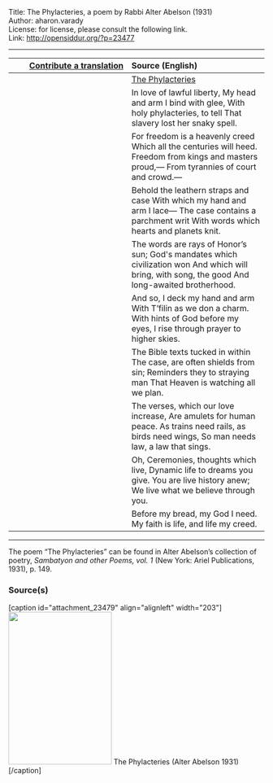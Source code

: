 <html>
<head></head>
<body>
Title: The Phylacteries, a poem by Rabbi Alter Abelson (1931)<br />
Author: aharon.varady<br />
License: for license, please consult the following link.<br />
Link: <a href="http://opensiddur.org/?p=23477">http://opensiddur.org/?p=23477</a>
<p />
<hr />

<table style="margin-left: auto;margin-right: auto;" class="draggable">
<thead><tr><th id="x" style="text-align: right;"><a href="https://opensiddur.org/contributing/upload/">Contribute a translation</a></th><th style="text-align: left;">Source (English)</th></tr></thead>
<tbody>
<tr><td style="vertical-align:top;" width="46%">
<div class="liturgy"><span lang="he">

</span></div></td>
 
<td style="vertical-align:top;" width="53%">
<div class="english">
<u>The Phylacteries</u>
</div></td></tr>


<tr><td style="vertical-align:top;" width="46%">
<div class="liturgy"><span lang="he">

</span></div></td>
 
<td style="vertical-align:top;" width="53%">
<div class="english">
In love of lawful liberty,
My head and arm I bind with glee,
With holy phylacteries, to tell 
That slavery lost her snaky spell.
</div></td></tr>


<tr><td style="vertical-align:top;" width="46%">
<div class="liturgy"><span lang="he">

</span></div></td>
 
<td style="vertical-align:top;" width="53%">
<div class="english">
For freedom is a heavenly creed 
Which all the centuries will heed. 
Freedom from kings and masters proud,— 
From tyrannies of court and crowd.—
</div></td></tr>


<tr><td style="vertical-align:top;" width="46%">
<div class="liturgy"><span lang="he">

</span></div></td>
 
<td style="vertical-align:top;" width="53%">
<div class="english">
Behold the leathern straps and case 
With which my hand and arm I lace— 
The case contains a parchment writ 
With words which hearts and planets knit.
</div></td></tr>


<tr><td style="vertical-align:top;" width="46%">
<div class="liturgy"><span lang="he">

</span></div></td>
 
<td style="vertical-align:top;" width="53%">
<div class="english">
The words are rays of Honor’s sun;
God's mandates which civilization won 
And which will bring, with song, the good 
And long-awaited brotherhood.
</div></td></tr>


<tr><td style="vertical-align:top;" width="46%">
<div class="liturgy"><span lang="he">

</span></div></td>
 
<td style="vertical-align:top;" width="53%">
<div class="english">
And so, I deck my hand and arm 
With T’filin as we don a charm.
With hints of God before my eyes,
I rise through prayer to higher skies.
</div></td></tr>


<tr><td style="vertical-align:top;" width="46%">
<div class="liturgy"><span lang="he">

</span></div></td>
 
<td style="vertical-align:top;" width="53%">
<div class="english">
The Bible texts tucked in within 
The case, are often shields from sin; 
Reminders they to straying man 
That Heaven is watching all we plan.
</div></td></tr>


<tr><td style="vertical-align:top;" width="46%">
<div class="liturgy"><span lang="he">

</span></div></td>
 
<td style="vertical-align:top;" width="53%">
<div class="english">
The verses, which our love increase,
Are amulets for human peace.
As trains need rails, as birds need wings,
So man needs law, a law that sings.
</div></td></tr>


<tr><td style="vertical-align:top;" width="46%">
<div class="liturgy"><span lang="he">

</span></div></td>
 
<td style="vertical-align:top;" width="53%">
<div class="english">
Oh, Ceremonies, thoughts which live, 
Dynamic life to dreams you give.
You are live history anew;
We live what we believe through you.
</div></td></tr>


<tr><td style="vertical-align:top;" width="46%">
<div class="liturgy"><span lang="he">

</span></div></td>
 
<td style="vertical-align:top;" width="53%">
<div class="english">
Before my bread, my God I need.
My faith is life, and life my creed.
</div></td></tr>
</tbody></table>

<hr />

The poem “The Phylacteries” can be found in Alter Abelson’s collection of poetry, <em>Sambatyon and other Poems, vol. 1</em> (New York: Ariel Publications, 1931), p. 149.


<h3>Source(s)</h3>

[caption id="attachment_23479" align="alignleft" width="203"]<a href="https://opensiddur.org/wp-content/uploads/2019/01/The-Phylacteries-Alter-Abelson-1931.jpg"><img src="https://opensiddur.org/wp-content/uploads/2019/01/The-Phylacteries-Alter-Abelson-1931-203x300.jpg" alt="" width="203" height="300" class="size-medium wp-image-23479" /></a> The Phylacteries (Alter Abelson 1931)[/caption]
</body>
</html>